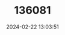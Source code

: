 ---
title: "136081"
category: "Leptodactylus vastus"
draft: false
date: 2024-02-22 13:03:51
languages:
  Spanish; Castilian: ["Rana Pimienta del Nordeste"]
  Portuguese: ["Rã-pimenta-do-nordeste."]
  English: ["Northeastern Pepper Frog"]
---